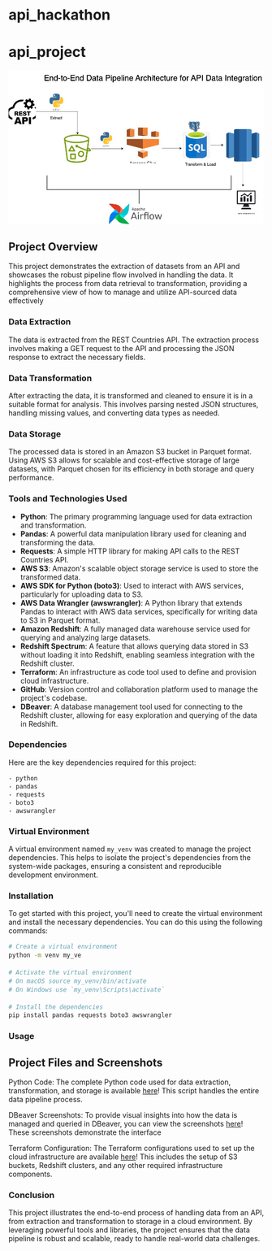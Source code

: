 # api_hackathon

# api_project

![](https://github.com/Chichi126/api_hackathon/blob/410645d1ba7a154ed1a1178378167efb50bd770c/Copy%20of%20countries_api.jpg)

## Project Overview


This project demonstrates the extraction of datasets from an API and showcases the robust pipeline flow involved in handling the data. It highlights the process from data retrieval to transformation, providing a comprehensive view of how to manage and utilize API-sourced data effectively


### Data Extraction
The data is extracted from the REST Countries API. The extraction process involves making a GET request to the API and processing the JSON response to extract the necessary fields.

### Data Transformation
After extracting the data, it is transformed and cleaned to ensure it is in a suitable format for analysis. This involves parsing nested JSON structures, handling missing values, and converting data types as needed.

### Data Storage
The processed data is stored in an Amazon S3 bucket in Parquet format. Using AWS S3 allows for scalable and cost-effective storage of large datasets, with Parquet chosen for its efficiency in both storage and query performance.

### Tools and Technologies Used

- **Python**: The primary programming language used for data extraction and transformation.
- **Pandas**: A powerful data manipulation library used for cleaning and transforming the data.
- **Requests**: A simple HTTP library for making API calls to the REST Countries API.
- **AWS S3**: Amazon's scalable object storage service is used to store the transformed data.
- **AWS SDK for Python (boto3)**: Used to interact with AWS services, particularly for uploading data to S3.
- **AWS Data Wrangler (awswrangler)**: A Python library that extends Pandas to interact with AWS data services, specifically for writing data to S3 in Parquet format.
- **Amazon Redshift**: A fully managed data warehouse service used for querying and analyzing large datasets.
- **Redshift Spectrum**: A feature that allows querying data stored in S3 without loading it into Redshift, enabling seamless integration with the Redshift cluster.
- **Terraform**: An infrastructure as code tool used to define and provision cloud infrastructure.
- **GitHub**: Version control and collaboration platform used to manage the project's codebase.
- **DBeaver**: A database management tool used for connecting to the Redshift cluster, allowing for easy exploration and querying of the data in Redshift.

### Dependencies

Here are the key dependencies required for this project:

```plaintext
- python
- pandas
- requests
- boto3
- awswrangler
```

### Virtual Environment

A virtual environment named `my_venv` was created to manage the project dependencies. This helps to isolate the project's dependencies from the system-wide packages, ensuring a consistent and reproducible development environment.

### Installation

To get started with this project, you'll need to create the virtual environment and install the necessary dependencies. You can do this using the following commands:

```sh
# Create a virtual environment
python -m venv my_ve

# Activate the virtual environment
# On macOS source my_venv/bin/activate
# On Windows use `my_venv\Scripts\activate`

# Install the dependencies
pip install pandas requests boto3 awswrangler
```

### Usage

## Project Files and Screenshots

Python Code: The complete Python code used for data extraction, transformation, and storage is available [here](airflow_files)! This script handles the entire data pipeline process.

DBeaver Screenshots: To provide visual insights into how the data is managed and queried in DBeaver, you can view the screenshots [here](SQL_Syntax)! These screenshots demonstrate the interface

Terraform Configuration: The Terraform configurations used to set up the cloud infrastructure are available [here](cloud_infras)! This includes the setup of S3 buckets, Redshift clusters, and any other required infrastructure components.

### Conclusion

This project illustrates the end-to-end process of handling data from an API, from extraction and transformation to storage in a cloud environment. By leveraging powerful tools and libraries, the project ensures that the data pipeline is robust and scalable, ready to handle real-world data challenges.
